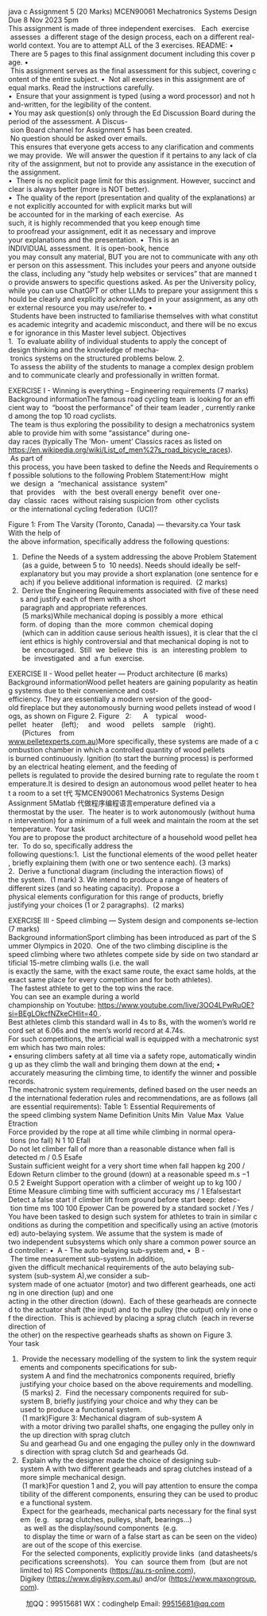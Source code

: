 java c
Assignment 5 (20 Marks)
MCEN90061 Mechatronics Systems Design
Due 8 Nov 2023 5pm
This assignment is made of three independent exercises.   Each  exercise  assesses  a different stage of the design process, each on a different real-world context. You are to attempt ALL of the 3 exercises.
README:
•  There are 5 pages to this final assignment document including this cover page.
•  This assignment serves as the final assessment for this subject, covering content of the entire subject.
•  Not all exercises in this assignment are of equal marks. Read the instructions carefully.
•  Ensure that your assignment is typed (using a word processor) and not hand-written, for the legibility of the content.
• You may ask question(s) only through the Ed Discussion Board during the period of the assessment. A Discus- sion Board channel for Assignment 5 has been created.  No question should be asked over emails.  This ensures that everyone gets access to any clarification and comments we may provide.  We will answer the question if it pertains to any lack of clarity of the assignment, but not to provide any assistance in the execution of the assignment.
•  There is no explicit page limit for this assignment. However, succinct and clear is always better (more is NOT better).
•  The quality of the report (presentation and quality of the explanations) are not explicitly accounted for with explicit marks but will be accounted for in the marking of each exercise.  As such, it is highly recommended that you keep enough time to proofread your assignment, edit it as necessary and improve your explanations and the presentation.
•  This is an INDIVIDUAL assessment.  It is open-book, hence you may consult any material, BUT you are not to communicate with any other person on this assessment. This includes your peers and anyone outside the class, including any “study help websites or services” that are manned to provide answers to specific questions asked. As per the University policy, while you can use ChatGPT or other LLMs to prepare your assignment this should be clearly and explicitly acknowledged in your assignment, as any other external resource you may use/refer to.
•  Students have been instructed to familiarise themselves with what constitutes academic integrity and academic misconduct, and there will be no excuse for ignorance in this Master level subject.
Objectives
1.  To evaluate ability of individual students to apply the concept of design thinking and the knowledge of mecha- tronics systems on the structured problems below.
2.  To assess the ability of the students to manage a complex design problem and to communicate clearly and professionally in written format.


EXERCISE I - Winning is everything – Engineering requirements (7 marks)
Background informationThe famous road cycling team  is looking for an efficient way to  “boost the performance” of their team leader , currently ranked among the top 10 road cyclists.  The team is thus exploring the possibility to design a mechatronics system able to provide him with some “assistance” during one-day races (typically The ’Mon- ument’ Classics races as listed on https://en.wikipedia.org/wiki/List_of_men%27s_road_bicycle_races).  As part of this process, you have been tasked to define the Needs and Requirements of possible solutions to the following Problem Statement:How  might  we  design  a  “mechanical  assistance  system”  that  provides    with  the  best overall energy  benefit  over one-day  classic  races  without raising suspicion from  other cyclists  or the international cycling federation  (UCI)?

Figure 1: From The Varsity (Toronto, Canada) — thevarsity.ca
Your task
With the help of the above information, specifically address the following questions:
1.  Define the Needs of a system addressing the above Problem Statement  (as a guide, between 5 to  10 needs). Needs should ideally be self-explanatory but you may provide a short explanation (one sentence for each) if you believe additional information is required.  (2 marks)
2.  Derive the Engineering Requirements associated with five of these needs and justify each of them with a short paragraph and appropriate references.  (5 marks)While mechanical doping is possibly a more  ethical form. of doping  than the  more  common  chemical doping  (which can in addition cause serious health issues), it is clear that the client ethics is highly controversial and that mechanical doping is not to  be  encouraged.  Still  we  believe  this  is  an  interesting problem  to  be  investigated  and  a fun  exercise.




EXERCISE II - Wood pellet heater — Product architecture (6 marks)
Background informationWood pellet heaters are gaining popularity as heating systems due to their convenience and cost-efficiency. They are essentially a modern version of the good-old fireplace but they autonomously burning wood pellets instead of wood logs, as shown on Figure 2.
Figure   2:      A    typical    wood-pellet   heater    (left);     and   wood    pellets    sample    (right).        (Pictures    from
www.pelletexperts.com.au)More specifically, these systems are made of a combustion chamber in which a controlled quantity of wood pellets is burned continuously. Ignition (to start the burning process) is performed by an electrical heating element, and the feeding of pellets is regulated to provide the desired burning rate to regulate the room temperature.It is desired to design an autonomous wood pellet heater to heat a room to a set t代 写MCEN90061 Mechatronics Systems Design Assignment 5Matlab
代做程序编程语言emperature defined via a thermostat by the user.  The heater is to work autonomously (without human intervention) for a minimum of a full week and maintain the room at the set temperature.
Your task
You are to propose the product architecture of a household wood pellet heater.  To do so, specifically address the following questions:1.  List the functional elements of the wood pellet heater, briefly explaining them (with one or two sentence each).
(3 marks)
2.  Derive a functional diagram (including the interaction flows) of the system.  (1 mark)
3. We intend to produce a range of heaters of different sizes (and so heating capacity).  Propose a physical elements configuration for this range of products, briefly justifying your choices (1 or 2 paragraphs).  (2 marks)

EXERCISE III - Speed climbing — System design and components se-lection
(7 marks)
Background informationSport climbing has been introduced as part of the Summer Olympics in 2020.  One of the two climbing discipline is the speed climbing where two athletes compete side by side on two standard artificial 15-metre climbing walls (i.e. the wall is exactly the same, with the exact same route, the exact same holds, at the exact same place for every competition and for both athletes).  The fastest athlete to get to the top wins the race.  You can see an example during a world championship on Youtube: https://www.youtube.com/live/3OO4LPwRuOE?si=BEgLOkcfNZkeCHIit=40 .
Best athletes climb this standard wall in 4s to 8s, with the women’s world record set at 6.06s and the men’s world record at 4.74s.
For such competitions, the artificial wall is equipped with a mechatronic system which has two main roles:
• ensuring climbers safety at all time via a safety rope, automatically winding up as they climb the wall and bringing them down at the end;
•  accurately measuring the climbing time, to identify the winner and possible records.
The mechatronic system requirements, defined based on the user needs and the international federation rules and recommendations, are as follows (all are essential requirements):
Table 1: Essential Requirements of the speed climbing system
Name
Definition
Units
Min  Value
Max  Value
Etraction
Force provided by the rope at all time while climbing in normal opera- tions (no fall)
N
1
10
Efall
Do not let climber fall of more than a reasonable distance when fall is detected
m
/
0.5
Esafe
Sustain sufficient weight for a very short time when fall happen
kg
200
/
Edown
Return climber to the ground (down) at a reasonable speed
m.s −1
0.5
2
Eweight
Support operation with a climber of weight up to
kg
100
/
Etime
Measure climbing time with sufficient accuracy
ms
/
1
Efalsestart
Detect a false start if climber lift from ground before start beep: detec- tion time
ms
100
100
Epower
Can be powered by a standard socket
/
Yes
/
You have been tasked to design such system for athletes to train in similar conditions as during the competition and specifically using an active (motorised) auto-belaying system.
We assume that the system is made of two independent subsystems which only share a common power source and controller:
•  A - The auto belaying sub-system and,
•  B - The time measurement sub-system.In addition, given the difficult mechanical requirements of the auto belaying sub-system (sub-system A),we consider a sub-system made of one actuator (motor) and two different gearheads, one acting in one direction (up) and one acting in the other direction (down).  Each of these gearheads are connected to the actuator shaft (the input) and to the pulley (the output) only in one of the direction.  This is achieved by placing a sprag clutch  (each in reverse direction of the other) on the respective gearheads shafts as shown on Figure 3.
Your task
1.  Provide the necessary modelling of the system to link the system requirements and components specifications for sub-system A and find the mechatronics components required, briefly justifying your choice based on the above requirements and modelling.  (5 marks)
2.  Find the necessary components required for sub-system B, briefly justifying your choice and why they can be used to produce a functional system.  (1 mark)Figure 3: Mechanical diagram of sub-system A with a motor driving two parallel shafts, one engaging the pulley only in the up direction with sprag clutch Su and gearhead Gu and one engaging the pulley only in the downwards direction with sprag clutch Sd and gearheads Gd.
3.  Explain why the designer made the choice of designing sub-system A with two different gearheads and sprag clutches instead of a more simple mechanical design.  (1 mark)For question 1 and 2, you will pay attention to ensure the compatibility of the different components, ensuring they can be used to produce a functional system.  Expect for the gearheads, mechanical parts necessary for the final system  (e.g.   sprag clutches, pulleys, shaft, bearings...)   as well as the display/sound components  (e.g.   to display the time or warn of a false start as can be seen on the video) are out of the scope of this exercise.  For the selected components, explicitly provide links  (and datasheets/specifications screenshots).   You  can  source them from  (but are not limited to) RS Components (https://au.rs-online.com), Digikey (https://www.digikey.com.au) and/or (https://www.maxongroup.com).


         
加QQ：99515681  WX：codinghelp  Email: 99515681@qq.com
